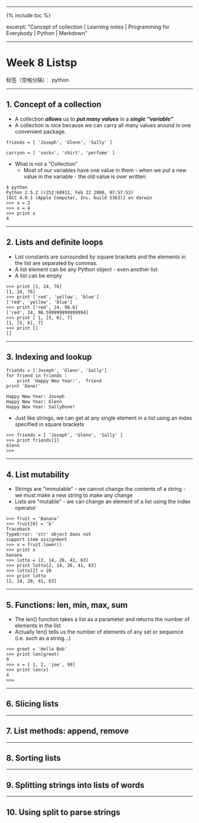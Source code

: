 ﻿
---

{% include toc %}

excerpt: "Concept of collection | Learning notes | Programming for Everybody | Python | Markdown"

---

# Week 8 Listsp

标签（空格分隔）： python


---

## 1. Concept of a collection

- A collection ***allows*** us to ***put many values*** in a ***single “variable”***
- A collection is nice because we can carry all many values around in one convenient package.

```
friends = [ 'Joseph', 'Glenn', 'Sally' ]

carryon = [ 'socks', 'shirt', 'perfume' ]
```

- What is not a “Collection”
   - Most of our variables have one value in them - when we put a new value in the variable - the old value is over written

```
$ python
Python 2.5.2 (r252:60911, Feb 22 2008, 07:57:53)
[GCC 4.0.1 (Apple Computer, Inc. build 5363)] on darwin
>>> x = 2
>>> x = 4
>>> print x
4
```

---

## 2. Lists and definite loops

- List constants are surrounded by square brackets and the elements in the list are separated by commas.
- A list element can be any Python object - even another list
- A list can be empty

```
>>> print [1, 24, 76]
[1, 24, 76]
>>> print ['red', 'yellow', 'blue']
['red', 'yellow', 'blue']
>>> print ['red', 24, 98.6]
['red', 24, 98.599999999999994]
>>> print [ 1, [5, 6], 7]
[1, [5, 6], 7]
>>> print []
[]
```

---

## 3. Indexing and lookup

```
friends = ['Joseph', 'Glenn', 'Sally']
for friend in friends :
    print 'Happy New Year:',  friend
print 'Done!'

Happy New Year: Joseph
Happy New Year: Glenn
Happy New Year: SallyDone!
```

- Just like strings, we can get at any single element in a list using an index specified in square brackets

```
>>> friends = [ 'Joseph', 'Glenn', 'Sally' ]
>>> print friends[1]
Glenn
>>>
```


---

## 4. List mutability

- Strings are "immutable" - we cannot change the contents of a string - we must make a new string to make any change
- Lists are "mutable" - we can change an element of a list using the index operator

```
>>> fruit = 'Banana’
>>> fruit[0] = 'b’
Traceback
TypeError: 'str' object does not
support item assignment
>>> x = fruit.lower()
>>> print x
banana
>>> lotto = [2, 14, 26, 41, 63]
>>> print lotto[2, 14, 26, 41, 63]
>>> lotto[2] = 28
>>> print lotto
[2, 14, 28, 41, 63]
```

---

## 5. Functions: len, min, max, sum

- The len() function takes a list as a parameter and returns the number of elements in the list
- Actually len() tells us the number of elements of any set or sequence (i.e. such as a string...)

```
>>> greet = 'Hello Bob'
>>> print len(greet)
9
>>> x = [ 1, 2, 'joe', 99]
>>> print len(x)
4
>>>
```


---

## 6. Slicing lists

---

## 7. List methods: append, remove

---

## 8. Sorting lists

---

## 9. Splitting strings into lists of words

---

## 10. Using split to parse strings

